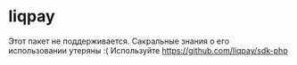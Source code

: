 # liqpay

Этот пакет не поддерживается. Сакральные знания о его использовании утеряны :(
Используйте https://github.com/liqpay/sdk-php
